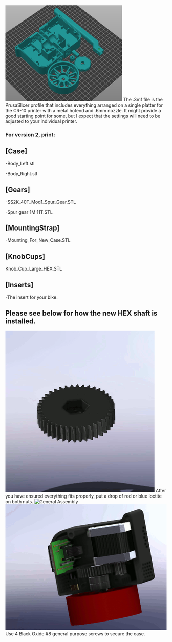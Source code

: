 <img src="PrusaSlicer.png" alt="Hardware 2.0" style="height: 300px; width: 100"/>
The .3mf file is the PrusaSlicer profile that includes everything arranged on a single platter for the CR-10 printer with a metal hotend and .6mm nozzle. It might provide a good starting point for some, but I expect that the settings will need to be adjusted to your individual printer. 

### For version 2, print:

## [Case]
-Body_Left.stl

-Body_Right.stl

## [Gears]
-SS2K_40T_Mod1_Spur_Gear.STL

-Spur gear 1M 11T.STL

## [MountingStrap]
-Mounting_For_New_Case.STL

## [KnobCups]
Knob_Cup_Large_HEX.STL

## [Inserts]
-The insert for your bike.

## Please see below for how the new HEX shaft is installed. 

<img src="Axel_Assembly.gif" alt="Axel Assembly"/>
After you have ensured everything fits properly, put a drop of red or blue loctite on both nuts. 

<img src="Assembly.gif" alt="General Assembly"/>

<img src="Case_Assembly.gif" alt="Case Assembly"/>
Use 4 Black Oxide #8 general purpose screws to secure the case.  
